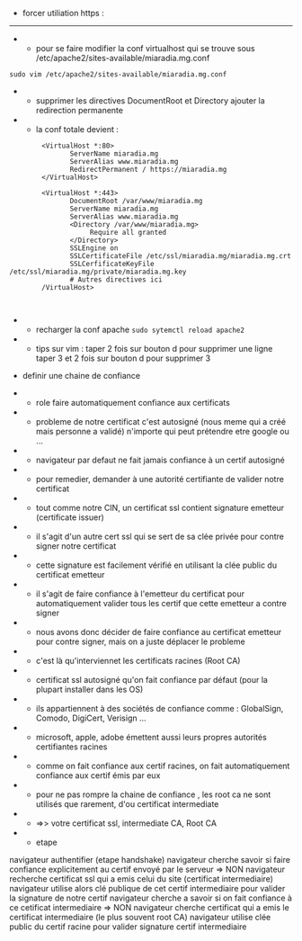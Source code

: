 * forcer utiliation https :
__________________________________________________________
* * pour se faire modifier la conf virtualhost qui se trouve sous /etc/apache2/sites-available/miaradia.mg.conf

```sudo vim /etc/apache2/sites-available/miaradia.mg.conf```

* * supprimer les directives DocumentRoot et Directory
ajouter la redirection permanente

* * la conf totale devient :

```
        <VirtualHost *:80>
               ServerName miaradia.mg
               ServerAlias www.miaradia.mg  
               RedirectPermanent / https://miaradia.mg
        </VirtualHost> 

        <VirtualHost *:443>
               DocumentRoot /var/www/miaradia.mg
               ServerName miaradia.mg
               ServerAlias www.miaradia.mg  
               <Directory /var/www/miaradia.mg>
                    Require all granted
               </Directory>
               SSLEngine on
               SSLCertificateFile /etc/ssl/miaradia.mg/miaradia.mg.crt
               SSLCerfificateKeyFile /etc/ssl/miaradia.mg/private/miaradia.mg.key
               # Autres directives ici
        /VirtualHost>      
          


```

* * recharger la conf apache
```sudo sytemctl reload apache2```

* * tips sur vim : taper 2 fois sur bouton d pour supprimer une ligne
taper 3 et 2 fois sur bouton d pour supprimer 3 

* definir une chaine de confiance
* * role faire automatiquement confiance aux certificats 
* * probleme de notre certificat c'est autosigné (nous meme qui a créé mais personne a validé) n'importe qui peut prétendre etre google ou ...
* * navigateur par defaut ne fait jamais confiance à un certif autosigné
* * pour remedier, demander à une autorité certifiante de valider notre certificat
* * tout comme notre CIN, un certificat ssl contient signature emetteur (certificate issuer)
* * il s'agit d'un autre cert ssl qui se sert de sa clée privée pour contre signer notre certificat
* * cette signature est facilement vérifié en utilisant la clée public du certificat emetteur 
* * il s'agit de faire confiance à l'emetteur du certificat pour automatiquement valider tous les certif que cette emetteur a contre signer
* * nous avons donc décider de faire confiance au certificat emetteur pour contre signer, mais on a juste déplacer le probleme
* * c'est là qu'interviennet les certificats racines (Root CA)
* * certificat ssl autosigné qu'on fait confiance par défaut (pour la plupart installer dans les OS)
* * ils appartiennent à des sociétés de confiance comme : GlobalSign, Comodo, DigiCert, Verisign ...
* * microsoft, apple, adobe émettent aussi leurs propres autorités certifiantes racines 
* * comme on fait confiance aux certif racines, on fait automatiquement confiance aux certif émis par eux 
* * pour ne pas rompre la chaine de confiance , les root ca ne sont utilisés que rarement, d'ou certificat intermediate
* * =>> votre certificat ssl, intermediate CA, Root CA
* * etape

navigateur authentifier (etape handshake)
navigateur cherche savoir si faire confiance explicitement au certif envoyé par le serveur => NON
navigateur recherche certificat ssl qui a emis celui du site (certificat intermediaire)
navigateur utilise alors clé publique de cet certif intermediaire pour valider la signature de notre certif 
navigateur cherche a savoir si on fait confiance à ce cetificat intermediaire => NON
navigateur cherche certificat qui a emis le certificat intermediaire (le plus souvent root CA)
navigateur utilise clée public du certif racine pour valider signature certif intermediaire
